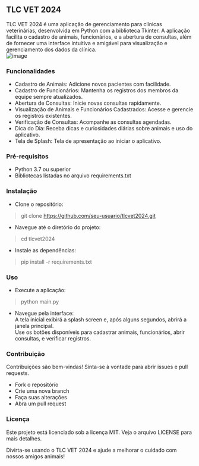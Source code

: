 ## TLC VET 2024
TLC VET 2024 é uma aplicação de gerenciamento para clínicas veterinárias, desenvolvida em Python com a biblioteca Tkinter. A aplicação facilita o cadastro de animais, funcionários, e a abertura de consultas, além de fornecer uma interface intuitiva e amigável para visualização e gerenciamento dos dados da clínica.  
![image](https://github.com/user-attachments/assets/0927c9a5-c239-44cb-8704-eb50b42bce7e)


### Funcionalidades
- Cadastro de Animais: Adicione novos pacientes com facilidade.  
- Cadastro de Funcionários: Mantenha os registros dos membros da equipe sempre atualizados.  
- Abertura de Consultas: Inicie novas consultas rapidamente.  
- Visualização de Animais e Funcionários Cadastrados: Acesse e gerencie os registros existentes.  
- Verificação de Consultas: Acompanhe as consultas agendadas.  
- Dica do Dia: Receba dicas e curiosidades diárias sobre animais e uso do aplicativo.  
- Tela de Splash: Tela de apresentação ao iniciar o aplicativo.  

### Pré-requisitos
- Python 3.7 ou superior
- Bibliotecas listadas no arquivo requirements.txt

### Instalação
- Clone o repositório:
> git clone https://github.com/seu-usuario/tlcvet2024.git
- Navegue até o diretório do projeto:
> cd tlcvet2024
- Instale as dependências:
> pip install -r requirements.txt

### Uso
- Execute a aplicação:
> python main.py
- Navegue pela interface:  
A tela inicial exibirá a splash screen e, após alguns segundos, abrirá a janela principal.  
Use os botões disponíveis para cadastrar animais, funcionários, abrir consultas, e verificar registros.  

### Contribuição
Contribuições são bem-vindas! Sinta-se à vontade para abrir issues e pull requests.
- Fork o repositório
- Crie uma nova branch
- Faça suas alterações
- Abra um pull request

### Licença
Este projeto está licenciado sob a licença MIT. Veja o arquivo LICENSE para mais detalhes.  

Divirta-se usando o TLC VET 2024 e ajude a melhorar o cuidado com nossos amigos animais!
